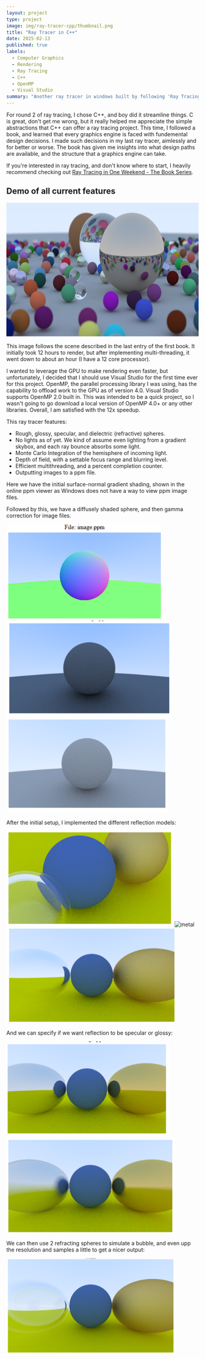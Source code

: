 ```yaml
---
layout: project
type: project
image: img/ray-tracer-cpp/thumbnail.png
title: "Ray Tracer in C++"
date: 2025-02-13
published: true
labels:
  - Computer Graphics
  - Rendering
  - Ray Tracing
  - C++
  - OpenMP
  - Visual Studio
summary: "Another ray tracer in windows built by following 'Ray Tracing in One Weekend.'"
---
```


For round 2 of ray tracing, I chose C++, and boy did it streamline things. C is great, don't get me wrong, but it really helped me appreciate the simple abstractions that C++ can offer a ray tracing project. This time, I followed a book, and learned that every graphics engine is faced with fundemental design decisions. I made such decisions in my last ray tracer, aimlessly and for better or worse. The book has given me insights into what design paths are available, and the structure that a graphics engine can take.


If you're interested in ray tracing, and don't know where to start, I heavily recommend checking out [Ray Tracing in One Weekend - The Book Series](https://raytracing.github.io/).


## Demo of all current features
<img class="border" src="../img/ray-tracer-cpp/final-demo.png" height="350px" alt="Final-demo">

This image follows the scene described in the last entry of the first book. It initially took 12 hours to render, but after implementing multi-threading, it went down to about an hour (I have a 12 core processor).


I wanted to leverage the GPU to make rendering even faster, but unfortunately, I decided that I should use Visual Studio for the first time ever for this project. OpenMP, the parallel processing library I was using, has the capability to offload work to the GPU as of version 4.0. Visual Studio supports OpenMP 2.0 built in. This was intended to be a quick project, so I wasn't going to go download a local version of OpenMP 4.0+ or any other libraries. Overall, I am satisfied with the 12x speedup.


This ray tracer features:
- Rough, glossy, specular, and dielectric (refractive) spheres.
- No lights as of yet. We kind of assume even lighting from a gradient skybox, and each ray bounce absorbs some light.
- Monte Carlo Integration of the hemisphere of incoming light.
- Depth of field, with a settable focus range and blurring level.
- Efficient multithreading, and a percent completion counter.
- Outputting images to a ppm file.

Here we have the initial surface-normal gradient shading, shown in the online ppm viewer as Windows does not have a way to view ppm image files.

Followed by this, we have a diffusely shaded sphere, and then gamma correction for image files.

<div>
  <span>
    <img class="border" src="../img/ray-tracer-cpp/rainbow.png" height="250px" alt="Rainbow">
  </span>
  <span>
    <img class="border" src="../img/ray-tracer-cpp/better-diffuse.png" height="250px" alt="Better Diffuse">
  </span>
  <span>
    <img class="border" src="../img/ray-tracer-cpp/gamma-corrected.png" height="250px" alt="Gamma Corrected">
  </span>
</div>

After the initial setup, I implemented the different reflection models:

<div>
  <span>
    <img class="border" src="../img/ray-tracer-cpp/lamb.png" height="250px" alt="rough">
  </span>
  <span>
    <img class="border" src="../img/ray-tracer-cpp/reflect.png" height="250px" alt="metal">
  </span>
  <span>
    <img class="border" src="../img/ray-tracer-cpp/refract.png" height="250px" alt="glass">
  </span>
</div>

And we can specify if we want reflection to be specular or glossy:

<div>
  <span>
    <img class="border" src="../img/ray-tracer-cpp/specular-reflect.png" height="250px" alt="specular">
  </span>
  <span>
    <img class="border" src="../img/ray-tracer-cpp/rough-reflect.png" height="250px" alt="glossy">
  </span>
</div>

We can then use 2 refracting spheres to simulate a bubble, and even upp the resolution and samples a little to get a nicer output:

<div>
  <span>
    <img class="border" src="../img/ray-tracer-cpp/air-bubble.png" height="250px" alt="glass">
  </span>
</div>
